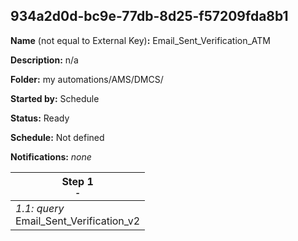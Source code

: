 ## 934a2d0d-bc9e-77db-8d25-f57209fda8b1

**Name** (not equal to External Key)**:** Email_Sent_Verification_ATM

**Description:** n/a

**Folder:** my automations/AMS/DMCS/

**Started by:** Schedule

**Status:** Ready

**Schedule:** Not defined

**Notifications:** _none_


| Step 1<br>_<small>-</small>_ |
| --- |
| _1.1: query_<br>Email_Sent_Verification_v2 |
